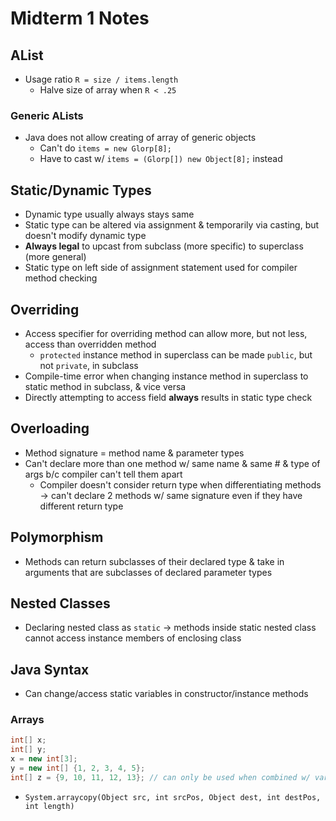 # Midterm 1 Notes

## AList
* Usage ratio `R = size / items.length`
    * Halve size of array when `R < .25`

### Generic ALists
* Java does not allow creating of array of generic objects
    * Can't do `items = new Glorp[8];`
    * Have to cast w/ `items = (Glorp[]) new Object[8];` instead

## Static/Dynamic Types
* Dynamic type usually always stays same
* Static type can be altered via assignment & temporarily via casting, but doesn't modify dynamic type
* **Always legal** to upcast from subclass (more specific) to superclass (more general)
* Static type on left side of assignment statement used for compiler method checking

## Overriding
* Access specifier for overriding method can allow more, but not less, access than overridden method
    * `protected` instance method in superclass can be made `public`, but not `private`, in subclass
* Compile-time error when changing instance method in superclass to static method in subclass, & vice versa
* Directly attempting to access field **always** results in static type check

## Overloading
* Method signature = method name & parameter types
* Can't declare more than one method w/ same name & same # & type of args b/c compiler can't tell them apart
    * Compiler doesn't consider return type when differentiating methods → can't declare 2 methods w/ same signature even if they have different return type

## Polymorphism
* Methods can return subclasses of their declared type & take in arguments that are subclasses of declared parameter types

## Nested Classes
* Declaring nested class as `static` → methods inside static nested class cannot access instance members of enclosing class

## Java Syntax

* Can change/access static variables in constructor/instance methods

### Arrays
```java
int[] x;
int[] y;
x = new int[3];
y = new int[] {1, 2, 3, 4, 5};
int[] z = {9, 10, 11, 12, 13}; // can only be used when combined w/ variable declaration
```
* `System.arraycopy(Object src, int srcPos, Object dest, int destPos, int length)`
